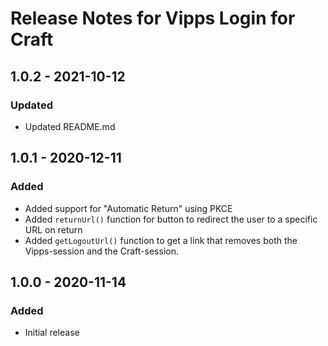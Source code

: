 # Release Notes for Vipps Login for Craft

## 1.0.2 - 2021-10-12

### Updated
- Updated README.md

## 1.0.1 - 2020-12-11

### Added
- Added support for "Automatic Return" using PKCE
- Added `returnUrl()` function for button to redirect the user to a specific URL on return
- Added `getLogoutUrl()` function to get a link that removes both the Vipps-session and the Craft-session.

## 1.0.0 - 2020-11-14

### Added
- Initial release